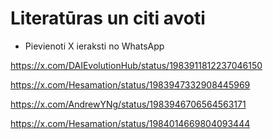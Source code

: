 # Literatūras un citi avoti

- Pievienoti X ieraksti no WhatsApp

https://x.com/DAIEvolutionHub/status/1983911812237046150


https://x.com/Hesamation/status/1983947332908445969

https://x.com/AndrewYNg/status/1983946706564563171

https://x.com/Hesamation/status/1984014669804093444
